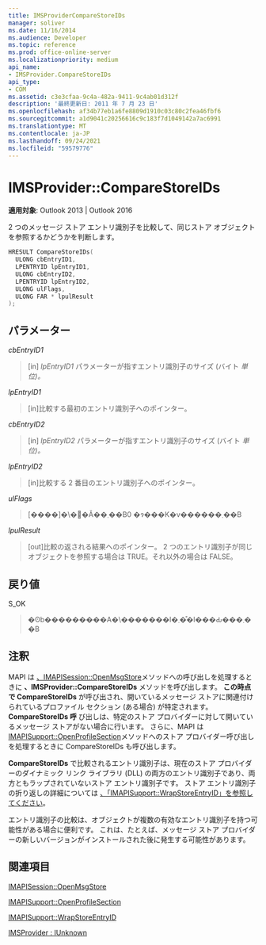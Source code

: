 ```yaml
---
title: IMSProviderCompareStoreIDs
manager: soliver
ms.date: 11/16/2014
ms.audience: Developer
ms.topic: reference
ms.prod: office-online-server
ms.localizationpriority: medium
api_name:
- IMSProvider.CompareStoreIDs
api_type:
- COM
ms.assetid: c3e3cfaa-9c4a-482a-9411-9c4ab01d312f
description: '最終更新日: 2011 年 7 月 23 日'
ms.openlocfilehash: af34b77eb1a6fe8809d1910c03c80c2fea46fbf6
ms.sourcegitcommit: a1d9041c20256616c9c183f7d1049142a7ac6991
ms.translationtype: MT
ms.contentlocale: ja-JP
ms.lasthandoff: 09/24/2021
ms.locfileid: "59579776"
---
```

# <a name="imsprovidercomparestoreids"></a>IMSProvider::CompareStoreIDs

  
  
**適用対象**: Outlook 2013 | Outlook 2016 
  
2 つのメッセージ ストア エントリ識別子を比較して、同じストア オブジェクトを参照するかどうかを判断します。
  
```cpp
HRESULT CompareStoreIDs(
  ULONG cbEntryID1,
  LPENTRYID lpEntryID1,
  ULONG cbEntryID2,
  LPENTRYID lpEntryID2,
  ULONG ulFlags,
  ULONG FAR * lpulResult
);
```

## <a name="parameters"></a>パラメーター

 _cbEntryID1_
  
> [in]  _lpEntryID1_ パラメーターが指すエントリ識別子のサイズ (バイト  _単位)。_
    
 _lpEntryID1_
  
> [in]比較する最初のエントリ識別子へのポインター。
    
 _cbEntryID2_
  
> [in]  _lpEntryID2_ パラメーターが指すエントリ識別子のサイズ (バイト  _単位)。_
    
 _lpEntryID2_
  
> [in]比較する 2 番目のエントリ識別子へのポインター。
    
 _ulFlags_
  
> [����]�\�񂳂�Ă��܂��B0 �ɂ���K�v������܂��B
    
 _lpulResult_
  
> [out]比較の返される結果へのポインター。 2 つのエントリ識別子が同じオブジェクトを参照する場合は TRUE。それ以外の場合は FALSE。
    
## <a name="return-value"></a>戻り値

S_OK 
  
> �ʘb���������A�\�������l�܂��͒l���Ԃ���܂��B
    
## <a name="remarks"></a>注釈

MAPI は [、IMAPISession::OpenMsgStore](imapisession-openmsgstore.md)メソッドへの呼び出しを処理するときに **、IMSProvider::CompareStoreIDs** メソッドを呼び出します。 **この時点で CompareStoreIDs** が呼び出され、開いているメッセージ ストアに関連付けられているプロファイル セクション (ある場合) が特定されます。 **CompareStoreIDs 呼** び出しは、特定のストア プロバイダーに対して開いているメッセージ ストアがない場合に行います。 さらに、MAPI は[IMAPISupport::OpenProfileSection](imapisupport-openprofilesection.md)メソッドへのストア プロバイダー呼び出しを処理するときに CompareStoreIDs も呼び出します。  
  
**CompareStoreIDs** で比較されるエントリ識別子は、現在のストア プロバイダーのダイナミック リンク ライブラリ (DLL) の両方のエントリ識別子であり、両方ともラップされていないストア エントリ識別子です。 ストア エントリ識別子の折り返しの詳細については [、「IMAPISupport::WrapStoreEntryID」を参照してください](imapisupport-wrapstoreentryid.md)。
  
エントリ識別子の比較は、オブジェクトが複数の有効なエントリ識別子を持つ可能性がある場合に便利です。 これは、たとえば、メッセージ ストア プロバイダーの新しいバージョンがインストールされた後に発生する可能性があります。 
  
## <a name="see-also"></a>関連項目



[IMAPISession::OpenMsgStore](imapisession-openmsgstore.md)
  
[IMAPISupport::OpenProfileSection](imapisupport-openprofilesection.md)
  
[IMAPISupport::WrapStoreEntryID](imapisupport-wrapstoreentryid.md)
  
[IMSProvider : IUnknown](imsprovideriunknown.md)

